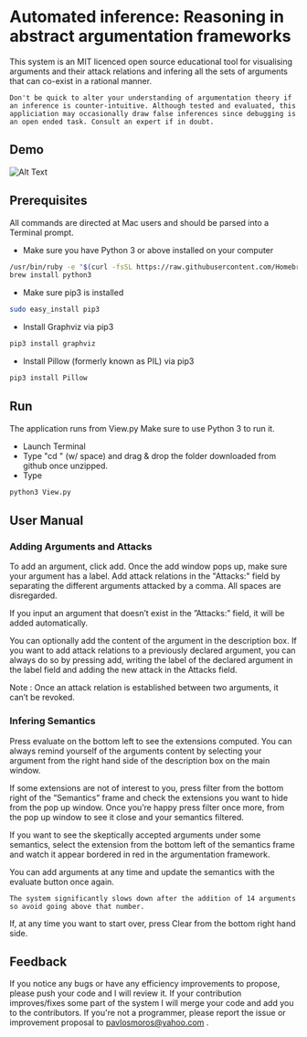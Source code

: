 # Automated inference: Reasoning in abstract argumentation frameworks

This system is an MIT licenced open source educational tool for visualising arguments and their attack relations and infering all the sets of arguments that can co-exist in a rational manner.

`Don't be quick to alter your understanding of argumentation theory if an inference is counter-intuitive. Although tested and evaluated, this appliciation may occasionally draw false inferences since debugging is an open ended task. Consult an expert if in doubt.`

## Demo
![Alt Text](https://media.giphy.com/media/2dbYilbYsuuskwfza1/giphy.gif)
## Prerequisites

All commands are directed at Mac users and should be parsed into a Terminal prompt.

  - Make sure you have Python 3 or above installed on your computer
  ```sh
  /usr/bin/ruby -e "$(curl -fsSL https://raw.githubusercontent.com/Homebrew/install/master/install)"
  brew install python3
  ```
  - Make sure pip3 is installed
  ```sh
sudo easy_install pip3
```
  - Install Graphviz via pip3
  ```sh
pip3 install graphviz
```
  - Install Pillow (formerly known as PIL) via pip3
```sh
pip3 install Pillow
```
  

## Run

The application runs from View.py
Make sure to use Python 3 to run it.

 - Launch Terminal
 - Type "cd " (w/ space) and drag & drop the folder downloaded from github once unzipped.
 - Type
```sh
python3 View.py
```

## User Manual
### Adding Arguments and Attacks
To add an argument, click add.
Once the add window pops up, make sure your argument has a label.
Add attack relations in the "Attacks:" field by separating the different arguments attacked by a comma. All spaces are disregarded.

If you input an argument that doesn’t exist in the ”Attacks:” field, it will be added automatically.

You can optionally add the content of the argument in the description box.
If you want to add attack relations to a previously declared argument, you can always do so by pressing add, writing the label of the declared argument in the label field and adding the new attack in the Attacks field.

Note : Once an attack relation is established between two arguments, it can’t be revoked.

### Infering Semantics
Press evaluate on the bottom left to see the extensions computed.
You can always remind yourself of the arguments content by selecting your argument from the right hand side of the description box on the main window.

If some extensions are not of interest to you, press filter from the bottom right of the ”Semantics” frame and check the extensions you want to hide from the pop up window.
Once you’re happy press filter once more, from the pop up window to see it close and your semantics filtered.

If you want to see the skeptically accepted arguments under some semantics, select the extension from the bottom left of the semantics frame and watch it appear bordered in red in the argumentation framework.

You can add arguments at any time and update the semantics with the evaluate button once again.

`The system significantly slows down after the addition of 14 arguments so avoid going above that number.`

If, at any time you want to start over, press Clear from the bottom right hand side.

## Feedback

If you notice any bugs or have any efficiency improvements to propose, please push your code and I will review it.
If your contribution improves/fixes some part of the system I will merge your code and add you to the contributors.
If you're not a programmer, please report the issue or improvement proposal to pavlosmoros@yahoo.com .
